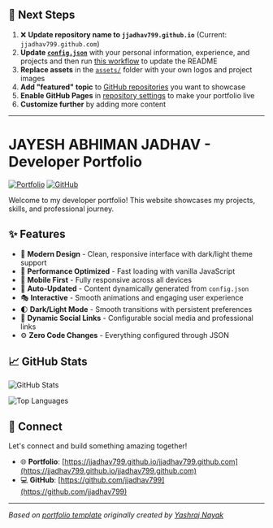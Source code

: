 ## 🚀 Next Steps

1. ❌ **Update repository name to `jjadhav799.github.io`** (Current: `jjadhav799.github.com`)
2. **Update [`config.json`](https://github.com/jjadhav799/jjadhav799.github.com/blob/main/config.json)** with your personal information, experience, and projects and then run [this workflow](https://github.com/jjadhav799/jjadhav799.github.com/actions/workflows/update-readme.yml) to update the README
3. **Replace assets** in the [`assets/`](https://github.com/jjadhav799/jjadhav799.github.com/tree/main/assets/) folder with your own logos and project images
4. **Add "featured" topic** to [GitHub repositories](https://github.com/jjadhav799?tab=repositories) you want to showcase
5. **Enable GitHub Pages** in [repository settings](https://github.com/jjadhav799/jjadhav799.github.com/settings/pages) to make your portfolio live
6. **Customize further** by adding more content

---

# JAYESH ABHIMAN JADHAV - Developer Portfolio

<div align="left">
  
[![Portfolio](https://img.shields.io/badge/🌐_Visit_Portfolio-Live-brightgreen?style=for-the-badge)](https://jjadhav799.github.io/jjadhav799.github.com)
[![GitHub](https://img.shields.io/badge/GitHub-Profile-181717?style=for-the-badge&logo=github)](https://github.com/jjadhav799)

</div>

Welcome to my developer portfolio! This website showcases my projects, skills, and professional journey.

## ✨ Features

- 🎨 **Modern Design** - Clean, responsive interface with dark/light theme support
- 🚀 **Performance Optimized** - Fast loading with vanilla JavaScript
- 📱 **Mobile First** - Fully responsive across all devices
- 🔄 **Auto-Updated** - Content dynamically generated from `config.json`
- 🎭 **Interactive** - Smooth animations and engaging user experience
- 🌓 **Dark/Light Mode** - Smooth transitions with persistent preferences
- 🔗 **Dynamic Social Links** - Configurable social media and professional links
- ⚙️ **Zero Code Changes** - Everything configured through JSON

## 📈 GitHub Stats

<div align="left">

![GitHub Stats](https://github-readme-stats.vercel.app/api?username=jjadhav799&theme=dark&hide_border=true&include_all_commits=true&count_private=true)

![Top Languages](https://github-readme-stats.vercel.app/api/top-langs/?username=jjadhav799&theme=dark&hide_border=true&include_all_commits=true&count_private=true&layout=compact)

</div>

## 🤝 Connect

Let's connect and build something amazing together!

- 🌐 **Portfolio**: [https://jjadhav799.github.io/jjadhav799.github.com](https://jjadhav799.github.io/jjadhav799.github.com)
- 💻 **GitHub**: [https://github.com/jjadhav799](https://github.com/jjadhav799)

---

*Based on [portfolio template](https://github.com/yashrajnayak/developer-portfolio) originally created by [Yashraj Nayak](https://github.com/yashrajnayak)*